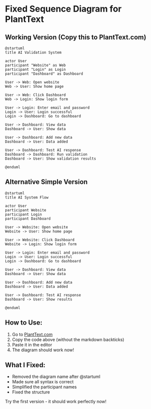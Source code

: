 # Fixed Sequence Diagram for PlantText

## Working Version (Copy this to PlantText.com)

```plantuml
@startuml
title AI Validation System

actor User
participant "Website" as Web
participant "Login" as Login
participant "Dashboard" as Dashboard

User -> Web: Open website
Web -> User: Show home page

User -> Web: Click Dashboard
Web -> Login: Show login form

User -> Login: Enter email and password
Login -> User: Login successful
Login -> Dashboard: Go to dashboard

User -> Dashboard: View data
Dashboard -> User: Show data

User -> Dashboard: Add new data
Dashboard -> User: Data added

User -> Dashboard: Test AI response
Dashboard -> Dashboard: Run validation
Dashboard -> User: Show validation results

@enduml
```

## Alternative Simple Version

```plantuml
@startuml
title AI System Flow

actor User
participant Website
participant Login
participant Dashboard

User -> Website: Open website
Website -> User: Show home page

User -> Website: Click Dashboard
Website -> Login: Show login form

User -> Login: Enter email and password
Login -> User: Login successful
Login -> Dashboard: Go to dashboard

User -> Dashboard: View data
Dashboard -> User: Show data

User -> Dashboard: Add new data
Dashboard -> User: Data added

User -> Dashboard: Test AI response
Dashboard -> User: Show results

@enduml
```

## How to Use:

1. Go to [PlantText.com](https://www.planttext.com/)
2. Copy the code above (without the markdown backticks)
3. Paste it in the editor
4. The diagram should work now!

## What I Fixed:

- Removed the diagram name after @startuml
- Made sure all syntax is correct
- Simplified the participant names
- Fixed the structure

Try the first version - it should work perfectly now!

